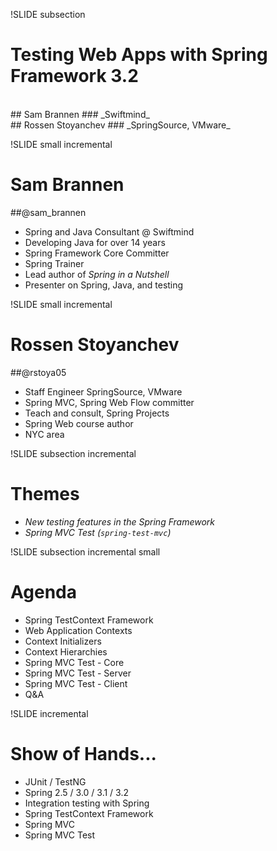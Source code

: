 !SLIDE subsection
# Testing Web Apps with Spring Framework 3.2
<br />
## Sam Brannen
### _Swiftmind_
<br />
## Rossen Stoyanchev
### _SpringSource, VMware_

!SLIDE small incremental
# __Sam Brannen__
##@sam_brannen
* Spring and Java Consultant @ Swiftmind
* Developing Java for over 14 years
* Spring Framework Core Committer
* Spring Trainer
* Lead author of _Spring in a Nutshell_
* Presenter on Spring, Java, and testing

!SLIDE small incremental
# __Rossen Stoyanchev__
##@rstoya05
* Staff Engineer SpringSource, VMware
* Spring MVC, Spring Web Flow committer
* Teach and consult, Spring Projects
* Spring Web course author
* NYC area

!SLIDE subsection incremental
# Themes
* _New testing features in the Spring Framework_
* _Spring MVC Test (`spring-test-mvc`)_

!SLIDE subsection incremental small
# Agenda
* Spring TestContext Framework
* Web Application Contexts
* Context Initializers
* Context Hierarchies
* Spring MVC Test - Core
* Spring MVC Test - Server
* Spring MVC Test - Client
* Q&A

!SLIDE incremental
# Show of Hands...
* JUnit / TestNG
* Spring 2.5 / 3.0 / 3.1 / 3.2
* Integration testing with Spring
* Spring TestContext Framework
* Spring MVC
* Spring MVC Test
